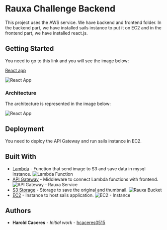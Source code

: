 # Rauxa Challenge Backend

This project uses the AWS service. We have backend and frontend folder. In the backend part, we have installed sails instance to put it on EC2 and in the frontend part, we have installed react.js.

## Getting Started

You need to go to this link and you will see the image below:

[React app](http://ec2-18-219-252-242.us-east-2.compute.amazonaws.com:3000/)


![React App](https://s3.us-east-2.amazonaws.com/rauxabucket/react-frontend.png)

### Architecture

The architecture is represented in the image below:

![React App](https://s3.us-east-2.amazonaws.com/rauxabucket/RauxaArchitecture.png)

## Deployment

You need to deploy the API Gateway and run sails instance in EC2.

## Built With

* [Lambda](https://aws.amazon.com/es/lambda/features/) - Function that send image to S3 and save data in mysql instance.
![Lambda Function](https://s3.us-east-2.amazonaws.com/rauxabucket/lambda-function.png)
* [API Gateway](https://aws.amazon.com/es/api-gateway/) - Middleware to connect Lambda functions with frontend.
![API Gateway - Rauxa Service](https://s3.us-east-2.amazonaws.com/rauxabucket/api-gateway.png)
* [S3 Storage](https://aws.amazon.com/es/s3/) - Storage to save the original and thumbnail.
![Rauxa Bucket](https://s3.us-east-2.amazonaws.com/rauxabucket/s3-storage.png)
* [EC2](https://aws.amazon.com/es/ec2/) - Instance to host sails application.
![EC2 - Instance](https://s3.us-east-2.amazonaws.com/rauxabucket/ec2-instance.png)


## Authors

* **Harold Caceres** - *Initial work* - [hcaceres0515](https://github.com/hcaceres0515)
